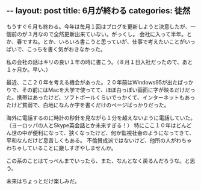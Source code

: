--
layout: post
title: 6月が終わる
categories: 徒然
--

もうすぐ６月も終わる。今年は毎月１回はブログを更新しようと決意したが、一個前のが３月なので全然更新出来ていない。がっくし。
会社に入って半年。とか、春ですね。とか、いろいろ書こうと思っていが、仕事で考えたいことがいっぱいで、こっちを書く気がおきなかった。

私の会社の話はキリの良い１年の時に書こう。（８月１日入社だったので、あと１ヶ月か。早い、）

最近、ここ２０年を考える機会があった。２０年前はWindows95が出たばっかりで、その前にはMacを大学で使ってて、ほぼ白っぽい画面に字が映るだけだった。携帯はあったけど、ソフトボールくらいでっかくて、インターネットもあったけど貧弱で、白地になんか字を書くだけのページばっかりだった。

海外に電話するのに時計の秒針を見ながら１分を超えないように電話していた。（ヨーロッパの人とSkype英会話とか未来すぎる！）
特にここ１０年はどんどん世の中が便利になって、狭くなったけど、何か監視社会のようになってきて、平和なんだけど息苦しくもある。
不倫賛成派ではないけど、他所の人がわちゃわちゃしていることに厳しすぎやしませんか。

この系のことはてっぺんまでいったら、また、なんとなく戻るんだろうな。と思う。

未来はちょっとだけ楽しみだ。
